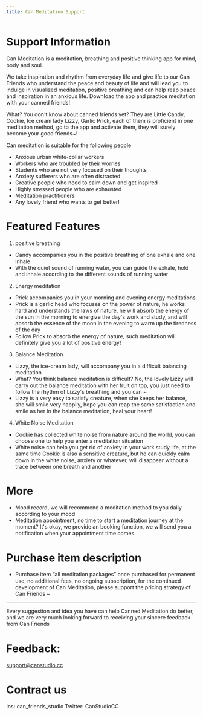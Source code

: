 ```yaml
---
title: Can Meditation Support
---
```


# Support Information

Can Meditation is a meditation, breathing and positive thinking app for mind, body and soul.

We take inspiration and rhythm from everyday life and give life to our Can Friends who understand the peace and beauty of life and will lead you to indulge in visualized meditation, positive breathing and can help reap peace and inspiration in an anxious life. Download the app and practice meditation with your canned friends!

What? You don't know about canned friends yet? They are Little Candy,  Cookie,  Ice cream lady Lizzy,  Garlic Prick, each of them is proficient in one meditation method, go to the app and activate them, they will surely become your good friends~!

Can meditation is suitable for the following people

- Anxious urban white-collar workers
- Workers who are troubled by their worries
- Students who are not very focused on their thoughts
- Anxiety sufferers who are often distracted
- Creative people who need to calm down and get inspired
- Highly stressed people who are exhausted
- Meditation practitioners
- Any lovely friend who wants to get better!

# Featured Features

1. positive breathing
- Candy accompanies you in the positive breathing of one exhale and one inhale
- With the quiet sound of running water, you can guide the exhale, hold and inhale according to the different sounds of running water
2. Energy meditation
- Prick accompanies you in your morning and evening energy meditations
- Prick is a garlic head who focuses on the power of nature, he works hard and understands the laws of nature, he will absorb the energy of the sun in the morning to energize the day's work and study, and will absorb the essence of the moon in the evening to warm up the tiredness of the day
- Follow Prick to absorb the energy of nature, such meditation will definitely give you a lot of positive energy!
3. Balance Meditation
- Lizzy, the ice-cream lady, will accompany you in a difficult balancing meditation
- What? You think balance meditation is difficult? No, the lovely Lizzy will carry out the balance meditation with her fruit on top, you just need to follow the rhythm of Lizzy's breathing and you can ~
- Lizzy is a very easy to satisfy creature, when she keeps her balance, she will smile very happily, hope you can reap the same satisfaction and smile as her in the balance meditation, heal your heart!
4. White Noise Meditation
- Cookie has collected white noise from nature around the world, you can choose one to help you enter a meditation situation
- White noise can help you get rid of anxiety in your work study life, at the same time Cookie is also a sensitive creature, but he can quickly calm down in the white noise, anxiety or whatever, will disappear without a trace between one breath and another

# More
- Mood record, we will recommend a meditation method to you daily according to your mood
- Meditation appointment, no time to start a meditation journey at the moment? It's okay, we provide an booking function, we will send you a notification when your appointment time comes.


# Purchase item description
- Purchase item “all meditation packages” once purchased for permanent use, no additional fees, no ongoing subscription, for the continued development of Can Meditation, please support the pricing strategy of Can Friends ~

---

Every suggestion and idea you have can help Canned Meditation do better, and we are very much looking forward to receiving your sincere feedback from Can Friends

# Feedback:
[support@canstudio.cc](mailto:support@canstudio.cc)

# Contract us
Ins: can_friends_studio
Twitter: CanStudioCC